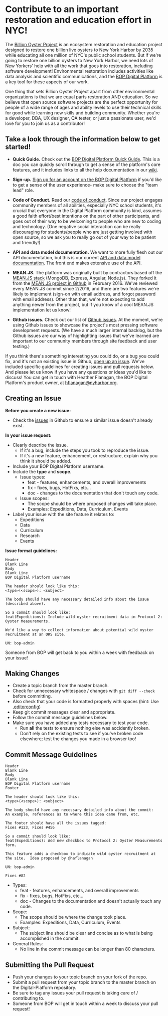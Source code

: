 
# Contribute to an important restoration and education effort in NYC!
The [Billion Oyster Project](https://billionoysterproject.org/) is an ecosystem restoration and education project designed to restore one billion live oysters to New York Harbor by 2035 while educating all one million of NYC's public school students.  But if we're going to restore one billion oysters to New York Harbor, we need lots of New Yorkers' help with all the work that goes into restoration, including software development!  Environmental restoration includes activities like data analysis and scientific communications, and the [BOP Digital Platform](https://platform.bop.nyc/) is a key tool for these aspects of our work.  

One thing that sets Billion Oyster Project apart from other environmental organizations is that we are equal parts restoration AND education.  So we believe that open source software projects are the perfect opportunity for people of a wide range of ages and ability levels to use their technical skills for good while learning new skills and building community.  Whether you're a developer, DBA, UX designer, QA tester, or just a passionate user, we'd love for you to join us as a contributor!  

## Take a look through the information below to get started!  

* __Quick Guide.__ Check out the [BOP Digital Platform Quick Guide](https://www.arcgis.com/apps/MapJournal/index.html?appid=64589a40aed54de69ea6ffab01a0868f).  This is a doc you can quickly scroll through to get a sense of the platform's core features, and it includes links to all the help documentation in our [wiki](https://github.com/BillionOysterProject/docs/wiki/Digital-Platform-User-Guide-Table-of-Contents).

* __Sign-up.__ [Sign up for an account on the BOP Digital Platform](https://platform.bop.nyc/authentication/signup) if you'd like to get a sense of the user experience- make sure to choose the "team lead" role.  

* __Code of Conduct.__ Read our [code of conduct](https://github.com/BillionOysterProject/Digital-Platform/blob/1f7e8c43b25aa64a3784a99312b1d456def1a012/CODE_OF_CONDUCT.md).  Since our project engages community members of all abilities, especially NYC school students, it's crucial that everyone in the Digital Platform community is kind, assumes a good faith effort/best intentions on the part of other participants, and goes out of their way to be welcoming to people who are new to coding and technology.  (One negative social interaction can be really discouraging for students/people who are just getting involved with open source, so we ask you to really go out of your way to be patient and friendly!)  

* __API and data model documentation.__ We want to more fully flesh out our API documentation, but this is our current [API and data model documentation](https://platform.bop.nyc/apiDocs/).  The front end makes extensive use of the API.

* __MEAN.JS.__ The platform was originally built by contractors based off the [MEAN.JS stack](http://meanjs.org/) (MongoDB, Express, Angular, Node.js).  They forked it from the [MEAN.JS project in Github](https://github.com/meanjs/mean) in February 2016.  We've reviewed every MEAN.JS commit since 2/2016, and there are two features we're likely to implement (sign-on with email address, and forgot password with email address).  Other than that, we're not expecting to add anything newer from the project, but if you know of a cool MEAN.JS implementation let us know!

* __Github issues.__ Check out our list of [Github issues](https://github.com/BillionOysterProject/Digital-Platform/issues).  At the moment, we're using Github issues to showcase the project's most pressing software development requests.  (We have a much larger internal backlog, but the Github issues are our way of highlighting issues that we've learned are important to our community members through site feedback and user testing.)

If you think there's something interesting you could do, or a bug you could fix, and it's not an existing issue in Github, [open up an issue](https://github.com/BillionOysterProject/Digital-Platform/issues).  We've included specific guidelines for creating issues and pull requests below.  And please let us know if you have any questions or ideas you'd like to discuss!  You can get in touch with Heather Flanagan, the BOP Digital Platform's product owner, at <hflanagan@nyharbor.org>.


## Creating an Issue

__Before you create a new issue:__
* Check the [issues](https://github.com/BillionOysterProject/Digital-Platform/issues) in Github to ensure a similar issue doesn't already exist.

__In your issue request:__
* Clearly describe the issue.  
  - If it's a bug, include the steps you took to reproduce the issue.
  - If it's a new feature, enhancement, or restructure, explain why you think it should be added.
* Include your BOP Digital Platform username.
* Include the __type__ and __scope__.
  - Issue types: 
    - feat - features, enhancements, and overall improvements
    - fix - fixes, bugs, HotFixs, etc...
    - doc - changes to the documentation that don't touch any code.
  - Issue scopes:
    - The scope should be where proposed changes will take place.
    - Examples: Expeditions, Data, Curriculum, Events
* Label your issue with the site feature it relates to:
    - Expeditions
    - Data
    - Curriculum
    - Research
    - Events
  
__Issue format guidelines:__
 ```
Header
Blank Line
Body
Blank Line
BOP Digital Platform username

The header should look like this:
<type>(<scope>): <subject>

The body should have any necessary detailed info about the issue (described above).

So a commit should look like:
feat(Expeditions): Include wild oyster recruitment data in Protocol 2: Oyster Measurements.

We'd like a way to collect information about potential wild oyster recruitment at an ORS site.

UN: bop-admin

```   

Someone from BOP will get back to you within a week with feedback on your issue!

## Making Changes

* Create a topic branch from the master branch.
* Check for unnecessary whitespace / changes with `git diff --check` before committing.
* Also check that your code is formatted properly with spaces (hint: Use [.editorconfig](http://editorconfig.org/))
* Keep git commit messages clear and appropriate.
* Follow the commit message guidelines below.
* Make sure you have added any tests necessary to test your code.
	* Run __all__ the tests to ensure nothing else was accidently broken.
	* Don't rely on the existing tests to see if you've broken code elsewhere; test the changes you made in a browser too!


## Commit Message Guidelines
```
Header
Blank Line
Body
Blank Line
BOP Digital Platform username
Footer

The header should look like this:
<type>(<scope>): <subject>

The body should have any necessary detailed info about the commit:
An example, references as to where this idea came from, etc.

The footer should have all the issues tagged:
Fixes #123, Fixes #456

So a commit should look like:
feat(Expeditions): Add new checkbox to Protocol 2: Oyster Measurements form.

This feature adds a checkbox to indicate wild oyster recruitment at the site.  Idea proposed by @haflanagan

UN: bop-admin

Fixes #82
```

* Types: 
  * feat - features, enhancements, and overall improvements
  * fix - fixes, bugs, HotFixs, etc...
  * doc - Changes to the documentation and doesn't actually touch any code.
* Scope:
  * The scope should be where the change took place.
  * Examples: Expeditions, Data, Curriculum, Events
* Subject:
  * The subject line should be clear and concise as to what is being accomplished in the commit.
* General Rules:
  * No line in the commit message can be longer than 80 characters.


## Submitting the Pull Request

* Push your changes to your topic branch on your fork of the repo.
* Submit a pull request from your topic branch to the master branch on the Digital-Platform repository.
* Be sure to tag any issues your pull request is taking care of / contributing to.
* Someone from BOP will get in touch within a week to discuss your pull request!


